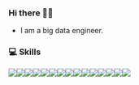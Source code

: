 ### Hi there 👋🏻
- I am a big data engineer.

### 💻 Skills
<img src="https://img.shields.io/badge/Java-007396?style=for-the-badge&logo=OpenJDK&logoColor=white"><img src="https://img.shields.io/badge/Python-3776AB?style=for-the-badge&logo=Python&logoColor=white"><img src="https://img.shields.io/badge/HBase-0F2E3D?style=for-the-badge&logo=Apache%20HBase&logoColor=white"><img src="https://img.shields.io/badge/Phoenix-F37626?style=for-the-badge&logo=Apache&logoColor=white"><img src="https://img.shields.io/badge/Spark-E25A1C?style=for-the-badge&logo=Apache%20Spark&logoColor=white"><img src="https://img.shields.io/badge/Kafka-231F20?style=for-the-badge&logo=Apache%20Kafka&logoColor=white"><img src="https://img.shields.io/badge/Hadoop-66CCFF?style=for-the-badge&logo=Apache%20Hadoop&logoColor=white"><img src="https://img.shields.io/badge/Airflow-017CEE?style=for-the-badge&logo=Apache%20Airflow&logoColor=white"><img src="https://img.shields.io/badge/Docker-2496ED?style=for-the-badge&logo=Docker&logoColor=white"><img src="https://img.shields.io/badge/Zeppelin-2C2C3C?style=for-the-badge&logo=Apache&logoColor=white"><img src="https://img.shields.io/badge/Jenkins-D24939?style=for-the-badge&logo=Jenkins&logoColor=white"><img src="https://img.shields.io/badge/AWS-232F3E?style=for-the-badge&logo=Amazon%20AWS&logoColor=white"><img src="https://img.shields.io/badge/Git-F05032?style=for-the-badge&logo=Git&logoColor=white"><img src="https://img.shields.io/badge/GitLab-FC6D26?style=for-the-badge&logo=GitLab&logoColor=white"><img src="https://img.shields.io/badge/Linux-FCC624?style=for-the-badge&logo=Linux&logoColor=black">

